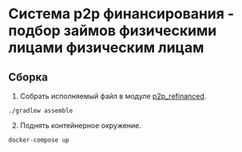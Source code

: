 # Система p2p финансирования - подбор займов физическими лицами физическим лицам 

## Сборка
1. Собрать исполняемый файл в модуле [p2p_refinanced](/p2p_refinanced/).

`./gradlew assemble`

2. Поднять контейнерное окружение.

`docker-compose up`